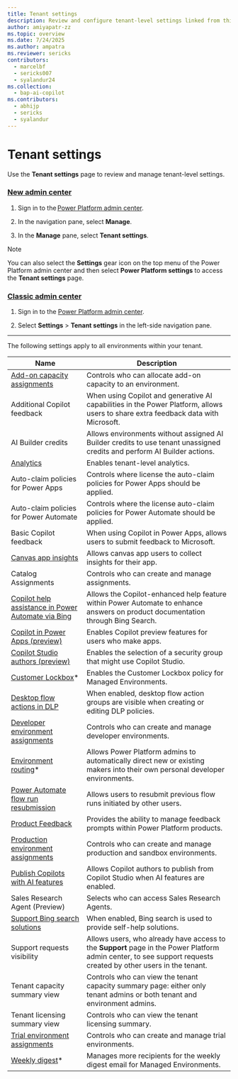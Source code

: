 ```yaml
---
title: Tenant settings
description: Review and configure tenant-level settings linked from this page.
author: amiyapatr-zz
ms.topic: overview
ms.date: 7/24/2025
ms.author: ampatra
ms.reviewer: sericks
contributors:
  - marcelbf
  - sericks007
  - syalandur24
ms.collection: 
  - bap-ai-copilot
ms.contributors:
  - abhijp
  - sericks
  - syalandur    
---
```


# Tenant settings

Use the **Tenant settings** page to review and manage tenant-level settings.

### [New admin center](#tab/new)

1. Sign in to the [Power Platform admin center](https://admin.powerplatform.microsoft.com/).

1. In the navigation pane, select **Manage**.

1. In the **Manage** pane, select **Tenant settings**.

> [!NOTE]
> You can also select the **Settings** gear icon on the top menu of the Power Platform admin center and then select **Power Platform settings** to access the **Tenant settings** page.

### [Classic admin center](#tab/classic)

1. Sign in to the [Power Platform admin center](https://admin.powerplatform.microsoft.com/).

2. Select **Settings** > **Tenant settings** in the left-side navigation pane.

---

The following settings apply to all environments within your tenant.

|Name  |Description  |
|---------|---------|
|[Add-on capacity assignments](capacity-add-on.md#control-who-can-allocate-add-on-capacity)    | Controls who can allocate add-on capacity to an environment.        |
|Additional Copilot feedback | When using Copilot and generative AI capabilities in the Power Platform, allows users to share extra feedback data with Microsoft.|
|AI Builder credits |Allows environments without assigned AI Builder credits to use tenant unassigned credits and perform AI Builder actions.|
|[Analytics](tenant-level-analytics.md)   | Enables tenant-level analytics.        |
|Auto-claim policies for Power Apps| Controls where license the auto-claim policies for Power Apps should be applied.|
|Auto-claim policies for Power Automate|Controls where the license auto-claim policies for Power Automate should be applied.|
|Basic Copilot feedback | When using Copilot in Power Apps, allows users to submit feedback to Microsoft. |
|[Canvas app insights](/power-apps/maker/canvas-apps/application-insights) | Allows canvas app users to collect insights for their app. |
| Catalog Assignments  | Controls who can create and manage assignments.     |
|[Copilot help assistance in Power Automate via Bing](/power-automate/desktop-flows/copilot-in-power-automate-for-desktop)| Allows the Copilot-enhanced help feature within Power Automate to enhance answers on product documentation through Bing Search.|
|[Copilot in Power Apps (preview)](/power-apps/maker/canvas-apps/ai-overview)|Enables Copilot preview features for users who make apps. |
|[Copilot Studio authors (preview)](/microsoft-copilot-studio/billing-licensing)| Enables the selection of a security group that might use Copilot Studio.|
|[Customer Lockbox](about-lockbox.md#enable-the-lockbox-policy)*   | Enables the Customer Lockbox policy for Managed Environments.        |
|[Desktop flow actions in DLP](/power-automate/prevent-data-loss#data-loss-prevention-for-desktop-flows-preview)| When enabled, desktop flow action groups are visible when creating or editing DLP policies.|
|[Developer environment assignments](control-environment-creation.md)   | Controls who can create and manage developer environments.  |
|[Environment routing](default-environment-routing.md)* | Allows Power Platform admins to automatically direct new or existing makers into their own personal developer environments. |
|[Power Automate flow run resubmission](/power-automate/how-tos-bulk-resubmit#resubmit-flow-runs)| Allows users to resubmit previous flow runs initiated by other users. |
|[Product Feedback](/power-platform/admin/list-tenantsettings)| Provides the ability to manage feedback prompts within Power Platform products. |
|[Production environment assignments](control-environment-creation.md)   | Controls who can create and manage production and sandbox environments.|
|[Publish Copilots with AI features](/microsoft-copilot-studio/security-and-governance)| Allows Copilot authors to publish from Copilot Studio when AI features are enabled.|
|Sales Research Agent (Preview)| Selects who can access Sales Research Agents.|
|[Support Bing search solutions](/power-platform/admin/tenant-settings)| When enabled, Bing search is used to provide self-help solutions. |
|Support requests visibility | Allows users, who already have access to the **Support** page in the Power Platform admin center, to see support requests created by other users in the tenant.  |
|Tenant capacity summary view | Controls who can view the tenant capacity summary page: either only tenant admins or both tenant and environment admins. |
|Tenant licensing summary view| Controls who can view the tenant licensing summary.|
|[Trial environment assignments](control-environment-creation.md)       | Controls who can create and manage trial environments.|
|[Weekly digest](managed-environment-usage-insights.md)*     | Manages more recipients for the weekly digest email for Managed Environments.  |
<!--
    |[Data sharing for Dynamics 365 Copilot and Power Platform Copilot AI Features](../transparency-note-copilot-data-sharing.md) | Enables Microsoft to capture and human review inputs, outputs, telemetry from Dynamics 365 Copilot and Power Platform Copilot AI features to build, improve, and validate Microsoft's machine leaning models, features, services, and related systems. <br/> By default, this setting is disabled. |
    | Copilot feedback data | When using Copilot in Power Apps, allows users to share their prompts, questions, and requests with Microsoft. |
--/>

*This setting applies only to Managed Environments.

[!INCLUDE[footer-include](../includes/footer-banner.md)]
